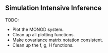 ## Simulation Intensive Inference

TODO: 
 - Plot the MONOD system.
 - Clean up all plotting functions.
 - Make covariance matrix notation consistent.
 - Clean up the f, g, H functions.